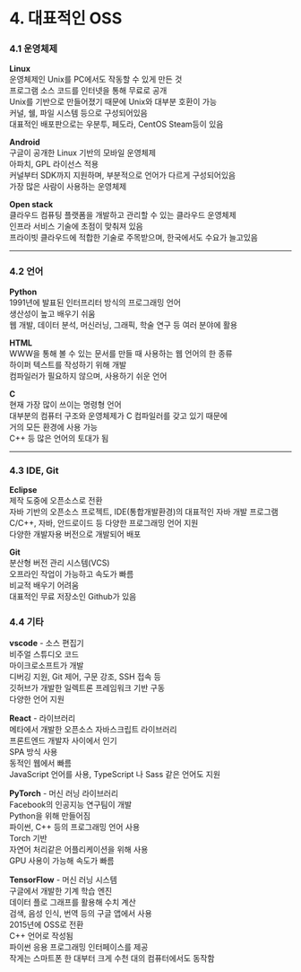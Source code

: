 # 4. 대표적인 OSS

### 4.1 운영체제 <br>
**Linux** <br>
운영체제인 Unix를 PC에서도 작동할 수 있게 만든 것 <br>
프로그램 소스 코드를 인터넷을 통해 무료로 공개 <br>
Unix를 기반으로 만들어졌기 때문에 Unix와 대부분 호환이 가능 <br>
커널, 쉘, 파일 시스템 등으로 구성되어있음 <br>
대표적인 배포판으로는 우분투, 페도라, CentOS Steam등이 있음

**Android** <br>
구글이 공개한 Linux 기반의 모바일 운영체제 <br>
아파치, GPL 라이선스 적용 <br>
커널부터 SDK까지 지원하며, 부분적으로 언어가 다르게 구성되어있음 <br>
가장 많은 사람이 사용하는 운영체제

**Open stack** <br> 
클라우드 컴퓨팅 플랫폼을 개발하고 관리할 수 있는 클라우드 운영체제 <br>
인프라 서비스 기술에 초점이 맞춰져 있음 <br>
프라이빗 클라우드에 적합한 기술로 주목받으며, 한국에서도 수요가 늘고있음

-------------------------------------

### 4.2 언어 <br>
**Python** <br>
1991년에 발표된 인터프리터 방식의 프로그래밍 언어 <br>
생산성이 높고 배우기 쉬움 <br>
웹 개발, 데이터 분석, 머신러닝, 그래픽, 학술 연구 등 여러 분야에 활용 

**HTML** <br>
WWW을 통해 볼 수 있는 문서를 만들 때 사용하는 웹 언어의 한 종류 <br>
하이퍼 텍스트를 작성하기 위해 개발 <br>
컴파일러가 필요하지 않으며, 사용하기 쉬운 언어

**C** <br>
현재 가장 많이 쓰이는 명령형 언어 <br>
대부분의 컴퓨터 구조와 운영체제가 C 컴파일러를 갖고 있기 때문에 <br>
거의 모든 환경에 사용 가능 <br>
C++ 등 많은 언어의 토대가 됨

-------------------------------------

### 4.3 IDE, Git <br>
**Eclipse** <br>
제작 도중에 오픈소스로 전환 <br>
자바 기반의 오픈소스 프로젝트, IDE(통합개발환경)의 대표적인 자바 개발 프로그램 <br>
C/C++, 자바, 안드로이드 등 다양한 프로그래밍 언어 지원 <br>
다양한 개발자용 버전으로 개발되어 배포

**Git** <br>
분산형 버전 관리 시스템(VCS) <br>
오프라인 작업이 가능하고 속도가 빠름 <br>
비교적 배우기 어려움 <br>
대표적인 무료 저장소인 Github가 있음 <br>

### 4.4 기타 
**vscode** - 소스 편집기 <br>
비주얼 스튜디오 코드 <br>
마이크로소프트가 개발 <br>
디버깅 지원, Git 제어, 구문 강조, SSH 접속 등 <br>
깃허브가 개발한 일렉트론 프레임워크 기반 구동 <br>
다양한 언어 지원 <br>

**React** - 라이브러리 <br>
메타에서 개발한 오픈소스 자바스크립트 라이브러리 <br>
프론트엔드 개발자 사이에서 인기 <br>
SPA 방식 사용  <br>
동적인 웹에서 빠름 <br>
JavaScript 언어를 사용, TypeScript 나 Sass 같은 언어도 지원 <br>

**PyTorch** - 머신 러닝 라이브러리 <br>
Facebook의 인공지능 연구팀이 개발 <br>
Python을 위해 만들어짐 <br>
파이썬, C++ 등의 프로그래밍 언어 사용 <br>
Torch 기반 <br>
자연어 처리같은 어플리케이션을 위해 사용 <br>
GPU 사용이 가능해 속도가 빠름 <br>

**TensorFlow** - 머신 러닝 시스템 <br>
구글에서 개발한 기계 학습 엔진 <br>
데이터 플로 그래프를 활용해 수치 계산 <br>
검색, 음성 인식, 번역 등의 구글 앱에서 사용 <br>
2015년에 OSS로 전환 <br>
C++ 언어로 작성됨 <br>
파이썬 응용 프로그래밍 인터페이스를 제공 <br>
작게는 스마트폰 한 대부터 크게 수천 대의 컴퓨터에서도 동작함
